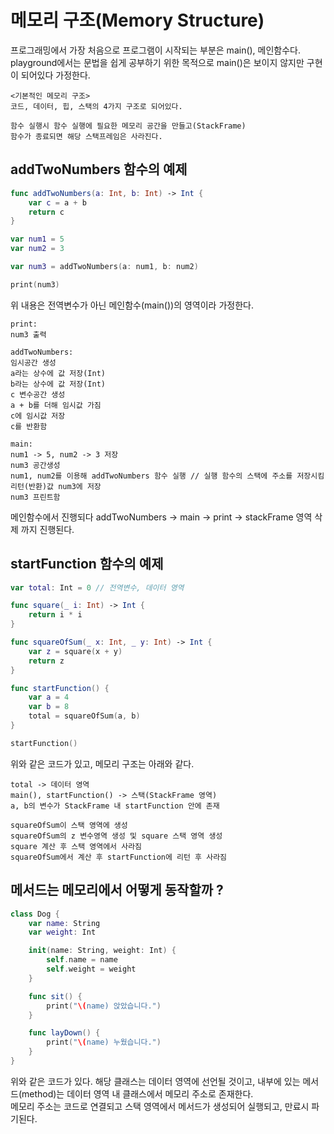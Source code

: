 # 메모리 구조(Memory Structure)
프로그래밍에서 가장 처음으로 프로그램이 시작되는 부분은 main(), 메인함수다. <br>
playground에서는 문법을 쉽게 공부하기 위한 목적으로 main()은 보이지 않지만 구현이 되어있다 가정한다.<br>
```text
<기본적인 메모리 구조>
코드, 데이터, 힙, 스택의 4가지 구조로 되어있다.

함수 실행시 함수 실행에 필요한 메모리 공간을 만들고(StackFrame)
함수가 종료되면 해당 스택프레임은 사라진다.
```
## addTwoNumbers 함수의 예제
```swift
func addTwoNumbers(a: Int, b: Int) -> Int {
    var c = a + b
    return c
}

var num1 = 5
var num2 = 3

var num3 = addTwoNumbers(a: num1, b: num2)

print(num3)
```
위 내용은 전역변수가 아닌 메인함수(main())의 영역이라 가정한다.
```text
print:
num3 출력

addTwoNumbers:
임시공간 생성
a라는 상수에 값 저장(Int)
b라는 상수에 값 저장(Int)
c 변수공간 생성
a + b를 더해 임시값 가짐
c에 임시값 저장
c를 반환함

main:
num1 -> 5, num2 -> 3 저장
num3 공간생성
num1, num2를 이용해 addTwoNumbers 함수 실행 // 실행 함수의 스택에 주소를 저장시킴
리턴(반환)값 num3에 저장
num3 프린트함
```
메인함수에서 진행되다 addTwoNumbers -> main -> print -> stackFrame 영역 삭제 까지 진행된다.

## startFunction 함수의 예제
```swift
var total: Int = 0 // 전역변수, 데이터 영역

func square(_ i: Int) -> Int {
    return i * i
}

func squareOfSum(_ x: Int, _ y: Int) -> Int {
    var z = square(x + y)
    return z
}

func startFunction() {
    var a = 4
    var b = 8
    total = squareOfSum(a, b)
}

startFunction()
```
위와 같은 코드가 있고, 메모리 구조는 아래와 같다.
```text
total -> 데이터 영역
main(), startFunction() -> 스택(StackFrame 영역)
a, b의 변수가 StackFrame 내 startFunction 안에 존재

squareOfSum이 스택 영역에 생성
squareOfSum의 z 변수영역 생성 및 square 스택 영역 생성
square 계산 후 스택 영역에서 사라짐
squareOfSum에서 계산 후 startFunction에 리턴 후 사라짐
```

## 메서드는 메모리에서 어떻게 동작할까 ?
```swift
class Dog {
    var name: String
    var weight: Int

    init(name: String, weight: Int) {
        self.name = name
        self.weight = weight
    }

    func sit() {
        print("\(name) 앉았습니다.")
    }

    func layDown() {
        print("\(name) 누웠습니다.")
    }
}
```
위와 같은 코드가 있다. 해당 클래스는 데이터 영역에 선언될 것이고, 내부에 있는 메서드(method)는 데이터 영역 내 클래스에서 메모리 주소로 존재한다.<br>
메모리 주소는 코드로 연결되고 스택 영역에서 메서드가 생성되어 실행되고, 만료시 파기된다.
